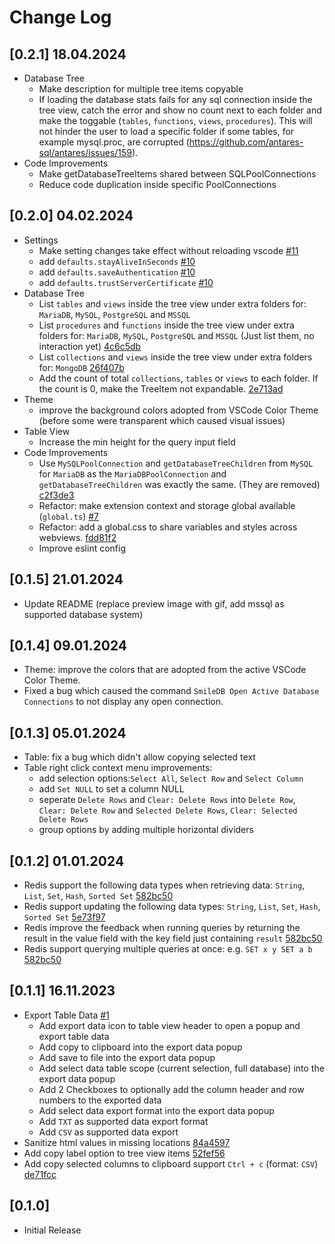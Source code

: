 # Change Log

## [0.2.1] 18.04.2024

- Database Tree
  - Make description for multiple tree items copyable
  - If loading the database stats fails for any sql connection inside the tree
    view, catch the error and show no count next to each folder and make the
    toggable (`tables`, `functions`, `views`, `procedures`). This will not
    hinder the user to load a specific folder if some tables, for example
    mysql.proc, are corrupted
    (https://github.com/antares-sql/antares/issues/159).
- Code Improvements
  - Make getDatabaseTreeItems shared between SQLPoolConnections
  - Reduce code duplication inside specific PoolConnections

## [0.2.0] 04.02.2024

- Settings
  - Make setting changes take effect without reloading vscode
    [#11](https://github.com/otis11/SmileDB/pull/11)
  - add `defaults.stayAliveInSeconds`
    [#10](https://github.com/otis11/SmileDB/pull/10)
  - add `defaults.saveAuthentication`
    [#10](https://github.com/otis11/SmileDB/pull/10)
  - add `defaults.trustServerCertificate`
    [#10](https://github.com/otis11/SmileDB/pull/10)
- Database Tree
  - List `tables` and `views` inside the tree view under extra folders for:
    `MariaDB`, `MySQL`, `PostgreSQL` and `MSSQL`
  - List `procedures` and `functions` inside the tree view under extra folders
    for: `MariaDB`, `MySQL`, `PostgreSQL` and `MSSQL` (Just list them, no
    interaction yet)
    [4c6c5db](https://github.com/otis11/SmileDB/commit/4c6c5db5a6b65b18173a7660ba1d4943dfd50088)
  - List `collections` and `views` inside the tree view under extra folders for:
    `MongoDB`
    [26f407b](https://github.com/otis11/SmileDB/commit/26f407b593f776b8c752a4ab0820c2ef394f4f8d)
  - Add the count of total `collections`, `tables` or `views` to each folder. If
    the count is 0, make the TreeItem not expandable.
    [2e713ad](https://github.com/otis11/SmileDB/commit/2e713ada91e393abfd0264382493c5561d290fbb)
- Theme
  - improve the background colors adopted from VSCode Color Theme (before some
    were transparent which caused visual issues)
- Table View
  - Increase the min height for the query input field
- Code Improvements
  - Use `MySQLPoolConnection` and `getDatabaseTreeChildren` from `MySQL` for
    `MariaDB` as the `MariaDBPoolConnection` and `getDatabaseTreeChildren` was
    exactly the same. (They are removed)
    [c2f3de3](https://github.com/otis11/SmileDB/commit/c2f3de3fdca973497a4e027221da8b0b72869741)
  - Refactor: make extension context and storage global available (`global.ts`)
    [#7](https://github.com/otis11/SmileDB/pull/7)
  - Refactor: add a global.css to share variables and styles across webviews.
    [fdd81f2](https://github.com/otis11/SmileDB/commit/fdd81f2fd0512a441b62c1fc382d5e57f4d8d58b)
  - Improve eslint config

## [0.1.5] 21.01.2024

- Update README (replace preview image with gif, add mssql as supported database
  system)

## [0.1.4] 09.01.2024

- Theme: improve the colors that are adopted from the active VSCode Color Theme.
- Fixed a bug which caused the command
  `SmileDB Open Active Database Connections` to not display any open connection.

## [0.1.3] 05.01.2024

- Table: fix a bug which didn't allow copying selected text
- Table right click context menu improvements:
  - add selection options:`Select All`, `Select Row` and `Select Column`
  - add `Set NULL` to set a column NULL
  - seperate `Delete Rows` and `Clear: Delete Rows` into `Delete Row`,
    `Clear: Delete Row` and `Selected Delete Rows`,
    `Clear: Selected Delete Rows`
  - group options by adding multiple horizontal dividers

## [0.1.2] 01.01.2024

- Redis support the following data types when retrieving data: `String`, `List`,
  `Set`, `Hash`, `Sorted Set`
  [582bc50](https://github.com/otis11/SmileDB/commit/582bc504acf157ecfc0ac3134f2a10ba46758372)
- Redis support updating the following data types: `String`, `List`, `Set`,
  `Hash`, `Sorted Set`
  [5e73f97](https://github.com/otis11/SmileDB/commit/5e73f972324fdf17a1b144bf4997bfa5c4a067c2)
- Redis improve the feedback when running queries by returning the result in the
  value field with the key field just containing `result`
  [582bc50](https://github.com/otis11/SmileDB/commit/582bc504acf157ecfc0ac3134f2a10ba46758372)
- Redis support querying multiple queries at once: e.g. `SET x y SET a b`
  [582bc50](https://github.com/otis11/SmileDB/commit/582bc504acf157ecfc0ac3134f2a10ba46758372)

## [0.1.1] 16.11.2023

- Export Table Data [#1](https://github.com/otis11/SmileDB/pull/1)
  - Add export data icon to table view header to open a popup and export table
    data
  - Add copy to clipboard into the export data popup
  - Add save to file into the export data popup
  - Add select data table scope (current selection, full database) into the
    export data popup
  - Add 2 Checkboxes to optionally add the column header and row numbers to the
    exported data
  - Add select data export format into the export data popup
  - Add `TXT` as supported data export format
  - Add `CSV` as supported data export
- Sanitize html values in missing locations
  [84a4597](https://github.com/otis11/SmileDB/commit/84a4597d301dd3641a7d149f3e7abaab7139c2f4)
- Add copy label option to tree view items
  [52fef56](https://github.com/otis11/SmileDB/commit/52fef56e1d1950eff8a029b5e8e3e2a95dcbee1e)
- Add copy selected columns to clipboard support `Ctrl + c` (format: `CSV`)
  [de71fcc](https://github.com/otis11/SmileDB/commit/de71fcc40c1a0367c5ed07351049451df6dc5655)

## [0.1.0]

- Initial Release
